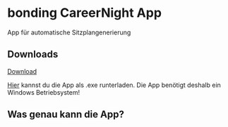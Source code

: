 <!-- Place this tag in your head or just before your close body tag. -->
<script async defer src="https://buttons.github.io/buttons.js"></script>
# bonding CareerNight App
App für automatische Sitzplangenerierung

## Downloads
<!-- Place this tag where you want the button to render. -->
<a class="github-button" href="https://github.com/ntkme/github-buttons/archive/master.zip" data-icon="octicon-cloud-download" data-size="large" aria-label="Download ntkme/github-buttons on GitHub">Download</a>

<a href="main.py" download>Hier</a> kannst du die App als .exe runterladen. Die App benötigt deshalb ein Windows Betriebsystem!

## Was genau kann die App?




